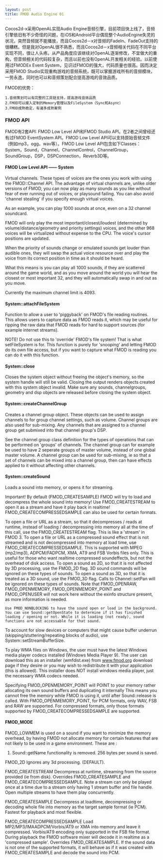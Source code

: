 ```yaml
---
layout: post
title: FMOD Audio Engine 01
---
```


Cocos2d-x采用OpenAL实现Audio Engine音频引擎，目前项目快上线了，音频引擎依旧有不少奇怪的问题，在iOS和Android平台偶现整个AudioEngine失灵的状况，突然音频就不能播放，而且Cocos2d－x对音频的FadeIn、FadeOut支持的很糟糕。但是我对OpenAL很不熟悉，而且Cocos2d－x音频相关代码在不同平台实现不同，很让人头疼。从产品角度应该继续对OpenAL逐渐修改，不宜做大的重构，但音频相关的代码较复杂，而且以前也没有OpenAL开发相关的经验。以前使用过FMODEx Event System，见识过FMOD的强大，代码质量也很高。因而决定采用FMOD Studio实现重构游戏的音频系统，既可以掌握游戏所有的音频模块，一劳永逸，同时也可以和音频策划配合提高游戏的音效品质。

FMOD的优势：

	1.音频策划可以有完整的工具链支持，提高游戏音效品质
	2.FMOD可以接入定制的Memory管理以及FileSystem（Sync和Async）
	3.FMOD成熟稳定，有诸多成熟案例

### FMOD API

FMOD有2套API: FMOD Low Level API和FMOD Studio API。在2者之间曾经还有过FMOD EventSystem API。FMOD Low Level API可以支持原始音频文件（例如mp3，ogg，wav等）。FMOD Low Level API包含如下Classes：System，Sound，Channel，ChannelControl，ChannelGroup，SoundGroup，DSP，DSPConnection，Reverb3D等。

#### FMOD Low Level API —— System

Virtual channels.
These types of voices are the ones you work with using the FMOD::Channel API. The advantage of virtual channels are, unlike older versions of FMOD, you can now play as many sounds as you like without fear of ever running out of voices, or playsound failing. You can also avoid 'channel stealing' if you specify enough virtual voices.

As an example, you can play 1000 sounds at once, even on a 32 channel soundcard.

FMOD will only play the most important/closest/loudest (determined by volume/distance/geometry and priority settings) voices, and the other 968 voices will be virtualized without expense to the CPU. The voice's cursor positions are updated.

When the priority of sounds change or emulated sounds get louder than audible ones, they will swap the actual voice resource over and play the voice from its correct position in time as it should be heard.

What this means is you can play all 1000 sounds, if they are scattered around the game world, and as you move around the world you will hear the closest or most important 32, and they will automatically swap in and out as you move.

Currently the maximum channel limit is 4093.

#### System::attachFileSystem
Function to allow a user to 'piggyback' on FMOD's file reading routines. This allows users to capture data as FMOD reads it, which may be useful for ripping the raw data that FMOD reads for hard to support sources (for example internet streams).

NOTE! Do not use this to 'override' FMOD's file system! That is what setFileSystem is for. This function is purely for 'snooping' and letting FMOD do its own file access, but if you want to capture what FMOD is reading you can do it with this function.

#### System::close
Closes the system object without freeing the object's memory, so the system handle will still be valid.
Closing the output renders objects created with this system object invalid. Make sure any sounds, channelgroups, geometry and dsp objects are released before closing the system object.

#### System::createChannelGroup
Creates a channel group object. These objects can be used to assign channels to for group channel settings, such as volume.
Channel groups are also used for sub-mixing. Any channels that are assigned to a channel group get submixed into that channel group's DSP.

See the channel group class definition for the types of operations that can be performed on 'groups' of channels.
The channel group can for example be used to have 2 seperate groups of master volume, instead of one global master volume.
A channel group can be used for sub-mixing, ie so that a set of channels can be mixed into a channel group, then can have effects applied to it without affecting other channels.

#### System::createSound
Loads a sound into memory, or opens it for streaming.

Important! By default (FMOD_CREATESAMPLE) FMOD will try to load and decompress the whole sound into memory! Use FMOD_CREATESTREAM to open it as a stream and have it play back in realtime! FMOD_CREATECOMPRESSEDSAMPLE can also be used for certain formats.

To open a file or URL as a stream, so that it decompresses / reads at runtime, instead of loading / decompressing into memory all at the time of this call, use the FMOD_CREATESTREAM flag. This is like a 'stream' in FMOD 3.
To open a file or URL as a compressed sound effect that is not streamed and is not decompressed into memory at load time, use FMOD_CREATECOMPRESSEDSAMPLE. This is supported with MPEG (mp2/mp3), ADPCM/FADPCM, XMA, AT9 and FSB Vorbis files only. This is useful for those who want realtime compressed soundeffects, but not the overhead of disk access.
To open a sound as 2D, so that it is not affected by 3D processing, use the FMOD_2D flag. 3D sound commands will be ignored on these types of sounds.
To open a sound as 3D, so that it is treated as a 3D sound, use the FMOD_3D flag. Calls to Channel::setPan will be ignored on these types of sounds.
Note that FMOD_OPENRAW, FMOD_OPENMEMORY, FMOD_OPENMEMORY_POINT and FMOD_OPENUSER will not work here without the exinfo structure present, as more information is needed.

	Use FMOD_NONBLOCKING to have the sound open or load in the background. You can use Sound::getOpenState to determine if it has finished loading / opening or not. While it is loading (not ready), sound functions are not accessable for that sound.

To account for slow devices or computers that might cause buffer underrun (skipping/stuttering/repeating blocks of audio), use System::setStreamBufferSize.

To play WMA files on Windows, the user must have the latest Windows media player codecs installed (Windows Media Player 9). The user can download this as an installer (wmfdist.exe) from www.fmod.org download page if they desire or you may wish to redistribute it with your application (this is allowed). This installer does NOT install windows media player, just the necessary WMA codecs needed.

Specifying FMOD_OPENMEMORY_POINT will POINT to your memory rather allocating its own sound buffers and duplicating it internally
This means you cannot free the memory while FMOD is using it, until after Sound::release is called.
With FMOD_OPENMEMORY_POINT, for PCM formats, only WAV, FSB and RAW are supported. For compressed formats, only those formats supported by FMOD_CREATECOMPRESSEDSAMPLE are supported.

#### FMOD_MODE
FMOD_LOWMEM is used on a sound if you want to minimize the memory overhead, by having FMOD not allocate memory for certain features that are not likely to be used in a game environment. These are :
1. Sound::getName functionality is removed. 256 bytes per sound is saved.

FMOD_2D
Ignores any 3d processing. (DEFAULT).

FMOD_CREATESTREAM
Decompress at runtime, streaming from the source provided (ie from disk). Overrides FMOD_CREATESAMPLE and FMOD_CREATECOMPRESSEDSAMPLE. Note a stream can only be played once at a time due to a stream only having 1 stream buffer and file handle. Open multiple streams to have them play concurrently.

FMOD_CREATESAMPLE
Decompress at loadtime, decompressing or decoding whole file into memory as the target sample format (ie PCM). Fastest for playback and most flexible.

FMOD_CREATECOMPRESSEDSAMPLE
Load MP2/MP3/IMAADPCM/Vorbis/AT9 or XMA into memory and leave it compressed. Vorbis/AT9 encoding only supported in the FSB file format. During playback the FMOD software mixer will decode it in realtime as a 'compressed sample'. Overrides FMOD_CREATESAMPLE. If the sound data is not one of the supported formats, it will behave as if it was created with FMOD_CREATESAMPLE and decode the sound into PCM.
